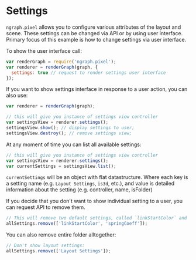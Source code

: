 # Settings

`ngraph.pixel` allows you to configure various attributes of the layout and scene.
These settings can be changed via API or by using user interface. Primary focus
of this example is how to change settings via user interface.

To show the user interface call:

``` js
var renderGraph = require('ngraph.pixel');
var renderer = renderGraph(graph, {
  settings: true // request to render settings user interface
});
```

If you want to show settings interface in response to a user action, you can also
use:

``` js
var renderer = renderGraph(graph);

// this will give you instance of settings view controller
var settingsView = renderer.settings();
settingsView.show(); // display settings to user;
settingsView.destroy(); // remove settings view;
```

At any moment of time you can list all available settings:

``` js
// this will give you instance of settings view controller
var settingsView = renderer.settings();
var currentSettings = settingsView.list();
```

`currentSettings` will be an object with flat datastructure. Where each key is
a setting name (e.g. `Layout Settings`, `is3d`, etc.), and value is detailed
information about the setting (e.g. controller, name, isFolder)

If you decide that you don't want to show individual setting to a user, you
can request API to remove them.

``` js
// This will remove two default settings, called `linkStartColor` and `springCoeff`:
allSettings.remove(['linkStartColor', 'springCoeff']);
```

You can also remove entire folder alltogether:

``` js
// Don't show layout settings:
allSettings.remove(['Layout Settings']);
```
